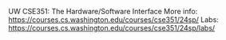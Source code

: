 UW CSE351: The Hardware/Software Interface
More info: https://courses.cs.washington.edu/courses/cse351/24sp/
Labs: https://courses.cs.washington.edu/courses/cse351/24sp/labs/
